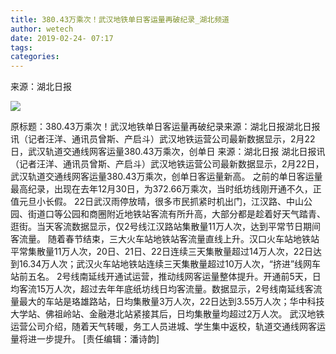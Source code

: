 ```yaml
---
title: 380.43万乘次！武汉地铁单日客运量再破纪录_湖北频道
author: wetech
date: 2019-02-24- 07:17
tags: 
categories: 
---
```

来源：湖北日报
<!-- more -->
                
<img align="center" border="0" src="http://p2.ifengimg.com/a/2016/0810/204c433878d5cf9size1_w16_h16.png" />
                
            
原标题：380.43万乘次！武汉地铁单日客运量再破纪录来源：湖北日报湖北日报讯（记者汪洋、通讯员曾斯、产启斗）武汉地铁运营公司最新数据显示，2月22日，武汉轨道交通线网客运量380.43万乘次，创单日
来源：湖北日报
湖北日报讯（记者汪洋、通讯员曾斯、产启斗）武汉地铁运营公司最新数据显示，2月22日，武汉轨道交通线网客运量380.43万乘次，创单日客运量新高。
之前的单日客运量最高纪录，出现在去年12月30日，为372.66万乘次，当时纸坊线刚开通不久，正值元旦小长假。
22日武汉雨停放晴，很多市民抓紧时机出门，江汉路、中山公园、街道口等公园和商圈附近地铁站客流有所升高，大部分都是趁着好天气踏青、逛街。当天客流数据显示，仅2号线江汉路站集散量11万人次，达到平常节日期间客流量。
随着春节结束，三大火车站地铁站客流量直线上升。汉口火车站地铁站平常集散量11万人次，20日、21日、22日连续三天集散量超过14万人次，22日达到16.34万人次；武汉火车站地铁站连续三天集散量超过10万人次，“挤进”线网车站前五名。
2号线南延线开通试运营，推动线网客运量整体提升。开通前5天，日均客流15万人次，超过去年年底纸坊线日均客流量。数据显示，2号线南延线客流量最大的车站是珞雄路站，日均集散量3万人次，22日达到3.55万人次；华中科技大学站、佛祖岭站、金融港北站紧接其后，日均集散量均超过2万人次。
武汉地铁运营公司介绍，随着天气转暖，务工人员进城、学生集中返校，轨道交通线网客运量将进一步提升。
[责任编辑：潘诗韵]
            
